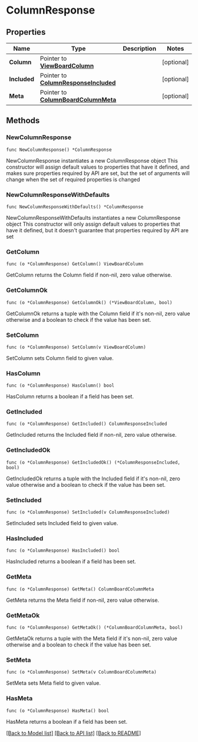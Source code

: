# ColumnResponse

## Properties

Name | Type | Description | Notes
------------ | ------------- | ------------- | -------------
**Column** | Pointer to [**ViewBoardColumn**](view.BoardColumn.md) |  | [optional] 
**Included** | Pointer to [**ColumnResponseIncluded**](column_Response_included.md) |  | [optional] 
**Meta** | Pointer to [**ColumnBoardColumnMeta**](column.BoardColumnMeta.md) |  | [optional] 

## Methods

### NewColumnResponse

`func NewColumnResponse() *ColumnResponse`

NewColumnResponse instantiates a new ColumnResponse object
This constructor will assign default values to properties that have it defined,
and makes sure properties required by API are set, but the set of arguments
will change when the set of required properties is changed

### NewColumnResponseWithDefaults

`func NewColumnResponseWithDefaults() *ColumnResponse`

NewColumnResponseWithDefaults instantiates a new ColumnResponse object
This constructor will only assign default values to properties that have it defined,
but it doesn't guarantee that properties required by API are set

### GetColumn

`func (o *ColumnResponse) GetColumn() ViewBoardColumn`

GetColumn returns the Column field if non-nil, zero value otherwise.

### GetColumnOk

`func (o *ColumnResponse) GetColumnOk() (*ViewBoardColumn, bool)`

GetColumnOk returns a tuple with the Column field if it's non-nil, zero value otherwise
and a boolean to check if the value has been set.

### SetColumn

`func (o *ColumnResponse) SetColumn(v ViewBoardColumn)`

SetColumn sets Column field to given value.

### HasColumn

`func (o *ColumnResponse) HasColumn() bool`

HasColumn returns a boolean if a field has been set.

### GetIncluded

`func (o *ColumnResponse) GetIncluded() ColumnResponseIncluded`

GetIncluded returns the Included field if non-nil, zero value otherwise.

### GetIncludedOk

`func (o *ColumnResponse) GetIncludedOk() (*ColumnResponseIncluded, bool)`

GetIncludedOk returns a tuple with the Included field if it's non-nil, zero value otherwise
and a boolean to check if the value has been set.

### SetIncluded

`func (o *ColumnResponse) SetIncluded(v ColumnResponseIncluded)`

SetIncluded sets Included field to given value.

### HasIncluded

`func (o *ColumnResponse) HasIncluded() bool`

HasIncluded returns a boolean if a field has been set.

### GetMeta

`func (o *ColumnResponse) GetMeta() ColumnBoardColumnMeta`

GetMeta returns the Meta field if non-nil, zero value otherwise.

### GetMetaOk

`func (o *ColumnResponse) GetMetaOk() (*ColumnBoardColumnMeta, bool)`

GetMetaOk returns a tuple with the Meta field if it's non-nil, zero value otherwise
and a boolean to check if the value has been set.

### SetMeta

`func (o *ColumnResponse) SetMeta(v ColumnBoardColumnMeta)`

SetMeta sets Meta field to given value.

### HasMeta

`func (o *ColumnResponse) HasMeta() bool`

HasMeta returns a boolean if a field has been set.


[[Back to Model list]](../README.md#documentation-for-models) [[Back to API list]](../README.md#documentation-for-api-endpoints) [[Back to README]](../README.md)


